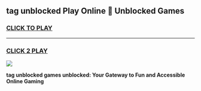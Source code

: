 
## tag unblocked Play Online 👋 Unblocked Games
<h3>
<a href="https://premium.freeplayer.one?title=tag_unblocked&ref=19F">CLICK TO PLAY</a></h3>
<hr>

<h3>
<a href="https://premium.freeplayer.one?title=tag_unblocked&ref=19F">CLICK 2 PLAY</a>
  
</h3>

<a href="https://premium.freeplayer.one?title=tag_unblocked&ref=19F"><img src="https://clearcache.store/games.png"></a>


**tag unblocked games unblocked: Your Gateway to Fun and Accessible Online Gaming**
